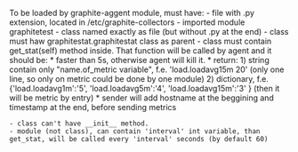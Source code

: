 To be loaded by graphite-aggent module, must have:
	- file with .py extension, located in /etc/graphite-collectors
	- imported module graphitetest
	- class named exactly as file (but without .py at the end)
	- class must haw graphitestat.graphitestat class as parent
	- class must contain get_stat(self) method inside. That function will be called by agent and it should be:
		* faster than 5s, otherwise agent will kill it.
		* return:
			1) string contain only "name.of_metric variable", f.e. 'load.loadavg15m 20' (only one line, so only on metric could be done by one module)
			2) dictionary, f.e.  {'load.loadavg1m':'5', 'load.loadavg5m':'4', 'load.loadavg15m':'3' } (then it will be metric by entry)
		* sender will add hostname at the beggining and timestamp at the end, before sending metrics
	
	- class can't have __init__ method.
	- module (not class), can contain 'interval' int variable, than get_stat, will be called every 'interval' seconds (by default 60)
